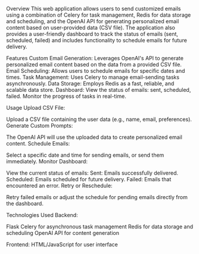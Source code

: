 Overview
This web application allows users to send customized emails using a combination of Celery for task management, Redis for data storage and scheduling, and the OpenAI API for generating personalized email content based on user-provided data (CSV file). The application also provides a user-friendly dashboard to track the status of emails (sent, scheduled, failed) and includes functionality to schedule emails for future delivery.

Features
Custom Email Generation: Leverages OpenAI's API to generate personalized email content based on the data from a provided CSV file.
Email Scheduling: Allows users to schedule emails for specific dates and times.
Task Management: Uses Celery to manage email-sending tasks asynchronously.
Data Storage: Employs Redis as a fast, reliable, and scalable data store.
Dashboard:
View the status of emails: sent, scheduled, failed.
Monitor the progress of tasks in real-time.

Usage
Upload CSV File:

Upload a CSV file containing the user data (e.g., name, email, preferences).
Generate Custom Prompts:

The OpenAI API will use the uploaded data to create personalized email content.
Schedule Emails:

Select a specific date and time for sending emails, or send them immediately.
Monitor Dashboard:

View the current status of emails:
Sent: Emails successfully delivered.
Scheduled: Emails scheduled for future delivery.
Failed: Emails that encountered an error.
Retry or Reschedule:

Retry failed emails or adjust the schedule for pending emails directly from the dashboard.

Technologies Used
Backend:

Flask
Celery for asynchronous task management
Redis for data storage and scheduling
OpenAI API for content generation

Frontend:
HTML/JavaScript for user interface
